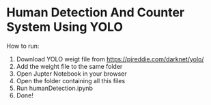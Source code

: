 # Human Detection And Counter System Using YOLO

How to run:
  1) Download YOLO weigt file from https://pjreddie.com/darknet/yolo/
  2) Add the weight file to the same folder
  3) Open Jupter Notebook in your browser
  4) Open the folder containing all this files
  5) Run humanDetection.ipynb
  6) Done!
